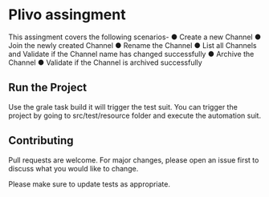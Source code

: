 # Plivo assingment

This assingment covers the following scenarios-
● Create a new Channel
● Join the newly created Channel
● Rename the Channel
● List all Channels and Validate if the Channel name has changed successfully
● Archive the Channel
● Validate if the Channel is archived successfully

## Run the Project


Use the grale task build it will trigger the test suit.
You can trigger the project by going to src/test/resource folder and execute the automation suit.



## Contributing
Pull requests are welcome. For major changes, please open an issue first to discuss what you would like to change.

Please make sure to update tests as appropriate.
